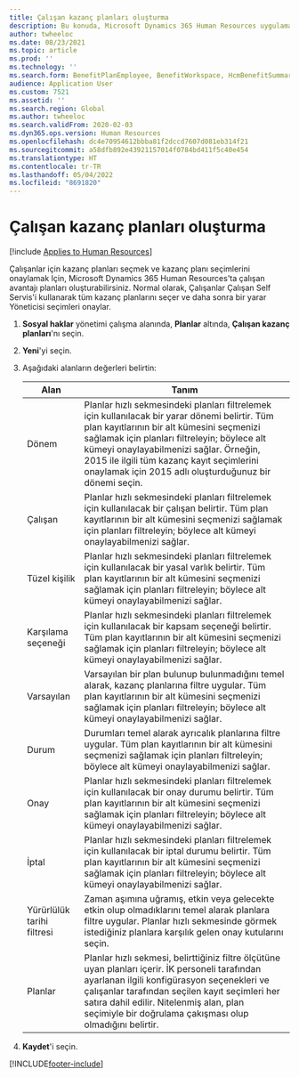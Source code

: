 ```yaml
---
title: Çalışan kazanç planları oluşturma
description: Bu konuda, Microsoft Dynamics 365 Human Resources uygulamasında çalışan kazanç planlarının nasıl oluşturulacağı, seçileceği ve onaylanacağı açıklanmaktadır.
author: twheeloc
ms.date: 08/23/2021
ms.topic: article
ms.prod: ''
ms.technology: ''
ms.search.form: BenefitPlanEmployee, BenefitWorkspace, HcmBenefitSummaryPart
audience: Application User
ms.custom: 7521
ms.assetid: ''
ms.search.region: Global
ms.author: twheeloc
ms.search.validFrom: 2020-02-03
ms.dyn365.ops.version: Human Resources
ms.openlocfilehash: dc4e70954612bbba81f2dccd7607d081eb314f21
ms.sourcegitcommit: a58dfb892e43921157014f0784bd411f5c40e454
ms.translationtype: HT
ms.contentlocale: tr-TR
ms.lasthandoff: 05/04/2022
ms.locfileid: "8691820"
---
```

# <a name="create-worker-benefit-plans"></a>Çalışan kazanç planları oluşturma

[!include [Applies to Human Resources](../includes/applies-to-hr.md)]

Çalışanlar için kazanç planları seçmek ve kazanç planı seçimlerini onaylamak Için, Microsoft Dynamics 365 Human Resources'ta çalışan avantajı planları oluşturabilirsiniz. Normal olarak, Çalışanlar Çalışan Self Servis'i kullanarak tüm kazanç planlarını seçer ve daha sonra bir yarar Yöneticisi seçimleri onaylar. 

1. **Sosyal haklar** yönetimi çalışma alanında, **Planlar** altında, **Çalışan kazanç planları**'nı seçin.

2. **Yeni**'yi seçin.

3. Aşağıdaki alanların değerleri belirtin:

   | Alan | Tanım |
   | --- | --- |
   | Dönem | Planlar hızlı sekmesindeki planları filtrelemek için kullanılacak bir yarar dönemi belirtir. Tüm plan kayıtlarının bir alt kümesini seçmenizi sağlamak için planları filtreleyin; böylece alt kümeyi onaylayabilmenizi sağlar. Örneğin, 2015 ile ilgili tüm kazanç kayıt seçimlerini onaylamak için 2015 adlı oluşturduğunuz bir dönemi seçin. |
   | Çalışan | Planlar hızlı sekmesindeki planları filtrelemek için kullanılacak bir çalışan belirtir. Tüm plan kayıtlarının bir alt kümesini seçmenizi sağlamak için planları filtreleyin; böylece alt kümeyi onaylayabilmenizi sağlar. |
   | Tüzel kişilik | Planlar hızlı sekmesindeki planları filtrelemek için kullanılacak bir yasal varlık belirtir. Tüm plan kayıtlarının bir alt kümesini seçmenizi sağlamak için planları filtreleyin; böylece alt kümeyi onaylayabilmenizi sağlar. |
   | Karşılama seçeneği | Planlar hızlı sekmesindeki planları filtrelemek için kullanılacak bir kapsam seçeneği belirtir. Tüm plan kayıtlarının bir alt kümesini seçmenizi sağlamak için planları filtreleyin; böylece alt kümeyi onaylayabilmenizi sağlar. |
   | Varsayılan | Varsayılan bir plan bulunup bulunmadığını temel alarak, kazanç planlarına filtre uygular. Tüm plan kayıtlarının bir alt kümesini seçmenizi sağlamak için planları filtreleyin; böylece alt kümeyi onaylayabilmenizi sağlar. |
   | Durum | Durumları temel alarak ayrıcalık planlarına filtre uygular. Tüm plan kayıtlarının bir alt kümesini seçmenizi sağlamak için planları filtreleyin; böylece alt kümeyi onaylayabilmenizi sağlar. |
   | Onay | Planlar hızlı sekmesindeki planları filtrelemek için kullanılacak bir onay durumu belirtir. Tüm plan kayıtlarının bir alt kümesini seçmenizi sağlamak için planları filtreleyin; böylece alt kümeyi onaylayabilmenizi sağlar. |
   | İptal | Planlar hızlı sekmesindeki planları filtrelemek için kullanılacak bir iptal durumu belirtir. Tüm plan kayıtlarının bir alt kümesini seçmenizi sağlamak için planları filtreleyin; böylece alt kümeyi onaylayabilmenizi sağlar. |
   | Yürürlülük tarihi filtresi | Zaman aşımına uğramış, etkin veya gelecekte etkin olup olmadıklarını temel alarak planlara filtre uygular. Planlar hızlı sekmesinde görmek istediğiniz planlara karşılık gelen onay kutularını seçin. |
   | Planlar | Planlar hızlı sekmesi, belirttiğiniz filtre ölçütüne uyan planları içerir. İK personeli tarafından ayarlanan ilgili konfigürasyon seçenekleri ve çalışanlar tarafından seçilen kayıt seçimleri her satıra dahil edilir. Nitelenmiş alan, plan seçimiyle bir doğrulama çakışması olup olmadığını belirtir. |

4. **Kaydet**'i seçin.


[!INCLUDE[footer-include](../includes/footer-banner.md)]
